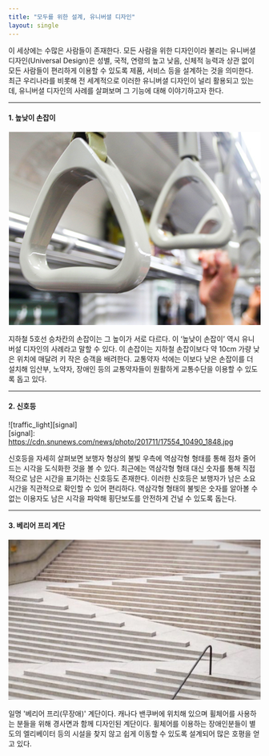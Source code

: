 ```yaml
---
title: "모두를 위한 설계, 유니버셜 디자인"
layout: single
---
```


이 세상에는 수많은 사람들이 존재한다. 모든 사람을 위한 디자인이라 불리는 유니버셜 디자인(Universal Design)은 
성별, 국적, 연령의 높고 낮음, 신체적 능력과 상관 없이 모든 사람들이 편리하게 이용할 수 있도록 제품, 서비스 등을 설계하는 것을 의미한다.
최근 우리나라를 비롯해 전 세계적으로 이러한 유니버셜 디자인이 널리 활용되고 있는데, 유니버셜 디자인의 사례를 살펴보며 그 기능에 대해 이야기하고자 한다. 

---
#### 1. 높낮이 손잡이
![handle](/assets/images/design1.png)  

지하철 5호선 승차칸의 손잡이는 그 높이가 서로 다르다. 이 ‘높낮이 손잡이’ 역시 유니버설 디자인의 사례라고 말할 수 있다. 이 손잡이는 지하철 손잡이보다 약 10cm 가량 낮은 위치에 매달려 키 작은 승객을 배려한다. 교통약자 석에는 이보다 낮은 손잡이를 더 설치해 임산부, 노약자, 장애인 등의 교통약자들이 원활하게 교통수단을 이용할 수 있도록 돕고 있다.

---

#### 2. 신호등
![traffic_light][signal]  
[signal]:  
https://cdn.snunews.com/news/photo/201711/17554_10490_1848.jpg  

신호등을 자세히 살펴보면 보행자 형상의 불빛 우측에 역삼각형 형태를 통해 점차 줄어드는 시각을 도식화한 것을 볼 수 있다. 최근에는 역삼각형 형태 대신 숫자를 통해 직접적으로 남은 시간을 표기하는 신호등도 존재한다. 이러한 신호등은 보행자가 남은 소요시간을 직관적으로 확인할 수 있어 편리하다. 역삼각형 형태의 불빛은 숫자를 알아볼 수 없는 이용자도 남은 시각을 파악해 횡단보도를 안전하게 건널 수 있도록 돕는다.  

---
#### 3. 베리어 프리 계단
[![stairs](/assets/images/design2.jpg "더 자세한 내용을 원하시면 방문해 보세요")](https://cphoto.asiae.co.kr/listimglink/6/2018022716521350610_1519717929.jpg)

일명 '베리어 프리(무장애)' 계단이다. 캐나다 밴쿠버에 위치해 있으며 휠체어를 사용하는 분들을 위해 경사면과 함께 디자인된 계단이다. 
휠체어를 이용하는 장애인분들이 별도의 엘리베이터 등의 시설을 찾지 않고 쉽게 이동할 수 있도록 설계되어 많은 호평을 얻고 있다. 

